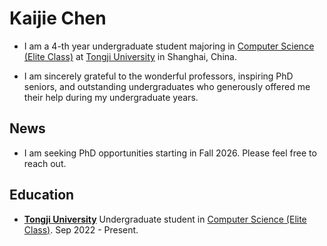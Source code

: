 # Kaijie Chen

- I am a 4-th year undergraduate student majoring in [Computer Science (Elite Class)](https://ghc.tongji.edu.cn/) at [Tongji University](https://en.tongji.edu.cn/) in Shanghai, China.

- I am sincerely grateful to the wonderful professors, inspiring PhD seniors, and outstanding undergraduates who generously offered me their help during my undergraduate years.

## News
- I am seeking PhD opportunities starting in Fall 2026. Please feel free to reach out.

## Education

- **[Tongji University](https://en.tongji.edu.cn/)**
Undergraduate student in [Computer Science (Elite Class)](https://ghc.tongji.edu.cn/). Sep 2022 - Present.
